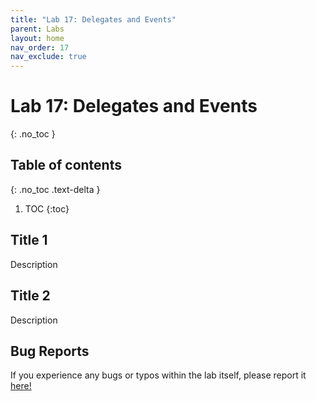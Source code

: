 ```yaml
---
title: "Lab 17: Delegates and Events"
parent: Labs
layout: home
nav_order: 17
nav_exclude: true
---
```


# Lab 17: Delegates and Events
{: .no_toc }

## Table of contents
{: .no_toc .text-delta }

1. TOC
{:toc}

## Title 1
Description

## Title 2
Description

## Bug Reports
If you experience any bugs or typos within the lab itself, please report it [here!]

[here!]: https://forms.gle/1C2GPHGDHCQo3WWe7 